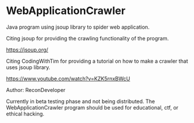 # WebApplicationCrawler
Java program using jsoup library to spider web application. 

Citing jsoup for providing the crawling functionality of the program. 

https://jsoup.org/

Citing CodingWithTim for providing a tutorial on how to make a crawler that uses jsoup library.

https://www.youtube.com/watch?v=KZK5rnxBWcU

Author: ReconDeveloper

Currently in beta testing phase and not being distributed. The WebApplicationCrawler program should be used for educational, ctf, or ethical hacking.
